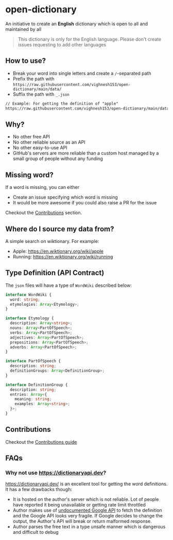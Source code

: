 # open-dictionary

An initiative to create an **English** dictionary which is open to all and maintained by all

> This dictionary is only for the English language. Please don't create issues requesting to add other languages

## How to use?

* Break your word into single letters and create a `/`-separated path
* Prefix the path with `https://raw.githubusercontent.com/vighnesh153/open-dictionary/main/data/`
* Suffix the path with `_.json`

```txt
// Example: For getting the definition of "apple"
https://raw.githubusercontent.com/vighnesh153/open-dictionary/main/data/a/p/p/l/e/_.json
```

## Why?

- No other free API
- No other reliable source as an API
- No other easy-to-use API
- GitHub's servers are more reliable than a custom host managed by a small group of people without any funding

## Missing word?
If a word is missing, you can either
* Create an issue specifying which word is missing
* It would be more awesome if you could also raise a PR for the issue

Checkout the [Contributions](#contributions) section.

## Where do I source my data from?

A simple search on wiktionary. For example:

- Apple: https://en.wiktionary.org/wiki/apple
- Running: https://en.wiktionary.org/wiki/running

## Type Definition (API Contract)

The `json` files will have a type of `WordWiki` described below:

```ts
interface WordWiki {
  word: string;
  etymologies: Array<Etymology>;
}

interface Etymology {
  description: Array<string>;
  nouns: Array<PartOfSpeech>;
  verbs: Array<PartOfSpeech>;
  adjectives: Array<PartOfSpeech>;
  prepositions: Array<PartOfSpeech>;
  adverbs: Array<PartOfSpeech>;
}

interface PartOfSpeech {
  description: string;
  definitionGroups: Array<DefinitionGroup>;
}

interface DefinitionGroup {
  description: string;
  entries: Array<{
    meaning: string;
    examples: Array<string>;
  }>;
}
```

## Contributions

Checkout the [Contributions guide](./CONTRIBUTING.md)

## FAQs

### Why not use https://dictionaryapi.dev?

https://dictionaryapi.dev/ is an excellent tool for getting the word definitions. It has a few drawbacks though:

- It is hosted on the author's server which is not reliable. Lot of people have reported it being unavailable or getting
  rate limit throttled
- Author makes use of
  [undocumented Google API](https://github.com/meetDeveloper/freeDictionaryAPI/blob/239fd2ec930eb2a9c947bf1dda84292290797003/modules/dictionary.js#L138-L142)
  to fetch the definition and the Google API looks very fragile. If Google decides to change the output, the Author's
  API will break or return malformed response.
- Author parses the free text in a type unsafe manner which is dangerous and difficult to debug

